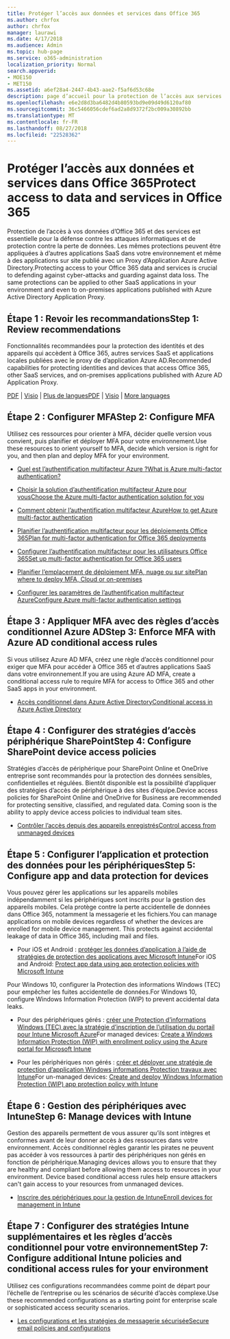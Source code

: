 ```yaml
---
title: Protéger l’accès aux données et services dans Office 365
ms.author: chrfox
author: chrfox
manager: laurawi
ms.date: 4/17/2018
ms.audience: Admin
ms.topic: hub-page
ms.service: o365-administration
localization_priority: Normal
search.appverid:
- MOE150
- MET150
ms.assetid: a6ef28a4-2447-4b43-aae2-f5af6d53c68e
description: page d’accueil pour la protection de l’accès aux services et données O365
ms.openlocfilehash: e6e2d8d3ba6482d4b80593bd9e09d49d6120af80
ms.sourcegitcommit: 36c5466056cdef6ad2a8d9372f2bc009a30892bb
ms.translationtype: MT
ms.contentlocale: fr-FR
ms.lasthandoff: 08/27/2018
ms.locfileid: "22528362"
---
```

# <a name="protect-access-to-data-and-services-in-office-365"></a><span data-ttu-id="3bbf0-103">Protéger l’accès aux données et services dans Office 365</span><span class="sxs-lookup"><span data-stu-id="3bbf0-103">Protect access to data and services in Office 365</span></span>

<span data-ttu-id="3bbf0-p101">Protection de l’accès à vos données d’Office 365 et des services est essentielle pour la défense contre les attaques informatiques et de protection contre la perte de données. Les mêmes protections peuvent être appliquées à d’autres applications SaaS dans votre environnement et même à des applications sur site publié avec un Proxy d’Application Azure Active Directory.</span><span class="sxs-lookup"><span data-stu-id="3bbf0-p101">Protecting access to your Office 365 data and services is crucial to defending against cyber-attacks and guarding against data loss. The same protections can be applied to other SaaS applications in your environment and even to on-premises applications published with Azure Active Directory Application Proxy.</span></span>
  
## <a name="step-1-review-recommendations"></a><span data-ttu-id="3bbf0-106">Étape 1 : Revoir les recommandations</span><span class="sxs-lookup"><span data-stu-id="3bbf0-106">Step 1: Review recommendations</span></span>

<span data-ttu-id="3bbf0-107">Fonctionnalités recommandées pour la protection des identités et des appareils qui accèdent à Office 365, autres services SaaS et applications locales publiées avec le proxy de d’application Azure AD.</span><span class="sxs-lookup"><span data-stu-id="3bbf0-107">Recommended capabilities for protecting identities and devices that access Office 365, other SaaS services, and on-premises applications published with Azure AD Application Proxy.</span></span>
  
<span data-ttu-id="3bbf0-108">[PDF](https://go.microsoft.com/fwlink/p/?linkid=841656) | [Visio](https://go.microsoft.com/fwlink/p/?linkid=841657) | [Plus de langues](https://www.microsoft.com/download/details.aspx?id=55032)</span><span class="sxs-lookup"><span data-stu-id="3bbf0-108">[PDF](https://go.microsoft.com/fwlink/p/?linkid=841656) | [Visio](https://go.microsoft.com/fwlink/p/?linkid=841657) | [More languages](https://www.microsoft.com/download/details.aspx?id=55032)</span></span>
  
## <a name="step-2-configure-mfa"></a><span data-ttu-id="3bbf0-109">Étape 2 : Configurer MFA</span><span class="sxs-lookup"><span data-stu-id="3bbf0-109">Step 2: Configure MFA</span></span>

<span data-ttu-id="3bbf0-110">Utilisez ces ressources pour orienter à MFA, décider quelle version vous convient, puis planifier et déployer MFA pour votre environnement.</span><span class="sxs-lookup"><span data-stu-id="3bbf0-110">Use these resources to orient yourself to MFA, decide which version is right for you, and then plan and deploy MFA for your environment.</span></span>
  
- [<span data-ttu-id="3bbf0-111">Quel est l’authentification multifacteur Azure ?</span><span class="sxs-lookup"><span data-stu-id="3bbf0-111">What is Azure multi-factor authentication?</span></span>](https://docs.microsoft.com/azure/multi-factor-authentication/multi-factor-authentication)
    
- [<span data-ttu-id="3bbf0-112">Choisir la solution d’authentification multifacteur Azure pour vous</span><span class="sxs-lookup"><span data-stu-id="3bbf0-112">Choose the Azure multi-factor authentication solution for you</span></span>](https://docs.microsoft.com/azure/multi-factor-authentication/multi-factor-authentication-get-started)
    
- [<span data-ttu-id="3bbf0-113">Comment obtenir l’authentification multifacteur Azure</span><span class="sxs-lookup"><span data-stu-id="3bbf0-113">How to get Azure multi-factor authentication</span></span>](https://docs.microsoft.com/azure/multi-factor-authentication/multi-factor-authentication-versions-plans)
    
- [<span data-ttu-id="3bbf0-114">Planifier l’authentification multifacteur pour les déploiements Office 365</span><span class="sxs-lookup"><span data-stu-id="3bbf0-114">Plan for multi-factor authentication for Office 365 deployments</span></span>](https://support.office.com/article/043807b2-21db-4d5c-b430-c8a6dee0e6ba)
    
- [<span data-ttu-id="3bbf0-115">Configurer l’authentification multifacteur pour les utilisateurs Office 365</span><span class="sxs-lookup"><span data-stu-id="3bbf0-115">Set up multi-factor authentication for Office 365 users</span></span>](https://support.office.com/article/8f0454b2-f51a-4d9c-bcde-2c48e41621c6)
    
- [<span data-ttu-id="3bbf0-116">Planifier l’emplacement de déploiement MFA, nuage ou sur site</span><span class="sxs-lookup"><span data-stu-id="3bbf0-116">Plan where to deploy MFA, Cloud or on-premises</span></span>](https://docs.microsoft.com/azure/multi-factor-authentication/multi-factor-authentication-get-started)
    
- [<span data-ttu-id="3bbf0-117">Configurer les paramètres de l’authentification multifacteur Azure</span><span class="sxs-lookup"><span data-stu-id="3bbf0-117">Configure Azure multi-factor authentication settings</span></span>](https://docs.microsoft.com/azure/multi-factor-authentication/multi-factor-authentication-whats-next)
    
## <a name="step-3-enforce-mfa-with-azure-ad-conditional-access-rules"></a><span data-ttu-id="3bbf0-118">Étape 3 : Appliquer MFA avec des règles d’accès conditionnel Azure AD</span><span class="sxs-lookup"><span data-stu-id="3bbf0-118">Step 3: Enforce MFA with Azure AD conditional access rules</span></span>

<span data-ttu-id="3bbf0-119">Si vous utilisez Azure AD MFA, créez une règle d’accès conditionnel pour exiger que MFA pour accéder à Office 365 et d’autres applications SaaS dans votre environnement.</span><span class="sxs-lookup"><span data-stu-id="3bbf0-119">If you are using Azure AD MFA, create a conditional access rule to require MFA for access to Office 365 and other SaaS apps in your environment.</span></span>
  
- [<span data-ttu-id="3bbf0-120">Accès conditionnel dans Azure Active Directory</span><span class="sxs-lookup"><span data-stu-id="3bbf0-120">Conditional access in Azure Active Directory</span></span>](https://docs.microsoft.com/azure/active-directory/active-directory-conditional-access-azure-portal)
    
## <a name="step-4-configure-sharepoint-device-access-policies"></a><span data-ttu-id="3bbf0-121">Étape 4 : Configurer des stratégies d’accès périphérique SharePoint</span><span class="sxs-lookup"><span data-stu-id="3bbf0-121">Step 4: Configure SharePoint device access policies</span></span>

<span data-ttu-id="3bbf0-p102">Stratégies d’accès de périphérique pour SharePoint Online et OneDrive entreprise sont recommandés pour la protection des données sensibles, confidentielles et régulées. Bientôt disponible est la possibilité d’appliquer des stratégies d’accès de périphérique à des sites d’équipe.</span><span class="sxs-lookup"><span data-stu-id="3bbf0-p102">Device access policies for SharePoint Online and OneDrive for Business are recommended for protecting sensitive, classified, and regulated data. Coming soon is the ability to apply device access policies to individual team sites.</span></span>
  
- [<span data-ttu-id="3bbf0-124">Contrôler l’accès depuis des appareils enregistrés</span><span class="sxs-lookup"><span data-stu-id="3bbf0-124">Control access from unmanaged devices</span></span>](https://support.office.com/article/Control-access-from-unmanaged-devices-5ae550c4-bd20-4257-847b-5c20fb053622?ui=en-US&amp;rs=en-US&amp;ad=US)
    
## <a name="step-5-configure-app-and-data-protection-for-devices"></a><span data-ttu-id="3bbf0-125">Étape 5 : Configurer l’application et protection des données pour les périphériques</span><span class="sxs-lookup"><span data-stu-id="3bbf0-125">Step 5: Configure app and data protection for devices</span></span>

<span data-ttu-id="3bbf0-p103">Vous pouvez gérer les applications sur les appareils mobiles indépendamment si les périphériques sont inscrits pour la gestion des appareils mobiles. Cela protège contre la perte accidentelle de données dans Office 365, notamment la messagerie et les fichiers.</span><span class="sxs-lookup"><span data-stu-id="3bbf0-p103">You can manage applications on mobile devices regardless of whether the devices are enrolled for mobile device management. This protects against accidental leakage of data in Office 365, including mail and files.</span></span>
  
- <span data-ttu-id="3bbf0-128">Pour iOS et Android : [protéger les données d’application à l’aide de stratégies de protection des applications avec Microsoft Intune](https://docs.microsoft.com/intune-classic/deploy-use/protect-app-data-using-mobile-app-management-policies-with-microsoft-intune)</span><span class="sxs-lookup"><span data-stu-id="3bbf0-128">For iOS and Android: [Protect app data using app protection policies with Microsoft Intune](https://docs.microsoft.com/intune-classic/deploy-use/protect-app-data-using-mobile-app-management-policies-with-microsoft-intune)</span></span>
    
<span data-ttu-id="3bbf0-129">Pour Windows 10, configurer la Protection des informations Windows (TEC) pour empêcher les fuites accidentelle de données.</span><span class="sxs-lookup"><span data-stu-id="3bbf0-129">For Windows 10, configure Windows Information Protection (WIP) to prevent accidental data leaks.</span></span>
  
- <span data-ttu-id="3bbf0-130">Pour des périphériques gérés : [créer une Protection d’informations Windows (TEC) avec la stratégie d’inscription de l’utilisation du portail pour Intune Microsoft Azure](https://docs.microsoft.com/windows/threat-protection/windows-information-protection/create-wip-policy-using-intune-azure)</span><span class="sxs-lookup"><span data-stu-id="3bbf0-130">For managed devices: [Create a Windows Information Protection (WIP) with enrollment policy using the Azure portal for Microsoft Intune](https://docs.microsoft.com/windows/threat-protection/windows-information-protection/create-wip-policy-using-intune-azure)</span></span>
    
- <span data-ttu-id="3bbf0-131">Pour les périphériques non gérés : [créer et déployer une stratégie de protection d’application Windows informations Protection travaux avec Intune](https://docs.microsoft.com/intune/windows-information-protection-policy-create)</span><span class="sxs-lookup"><span data-stu-id="3bbf0-131">For un-managed devices: [Create and deploy Windows Information Protection (WIP) app protection policy with Intune](https://docs.microsoft.com/intune/windows-information-protection-policy-create)</span></span>
    
## <a name="step-6-manage-devices-with-intune"></a><span data-ttu-id="3bbf0-132">Étape 6 : Gestion des périphériques avec Intune</span><span class="sxs-lookup"><span data-stu-id="3bbf0-132">Step 6: Manage devices with Intune</span></span>

<span data-ttu-id="3bbf0-p104">Gestion des appareils permettent de vous assurer qu’ils sont intègres et conformes avant de leur donner accès à des ressources dans votre environnement. Accès conditionnel règles garantir les pirates ne peuvent pas accéder à vos ressources à partir des périphériques non gérés en fonction de périphérique.</span><span class="sxs-lookup"><span data-stu-id="3bbf0-p104">Managing devices allows you to ensure that they are healthy and compliant before allowing them access to resources in your environment. Device based conditional access rules help ensure attackers can't gain access to your resources from unmanaged devices.</span></span>
  
- [<span data-ttu-id="3bbf0-135">Inscrire des périphériques pour la gestion de Intune</span><span class="sxs-lookup"><span data-stu-id="3bbf0-135">Enroll devices for management in Intune</span></span>](https://docs.microsoft.com/intune-classic/deploy-use/enroll-devices-in-microsoft-intune)
    
## <a name="step-7-configure-additional-intune-policies-and-conditional-access-rules-for-your-environment"></a><span data-ttu-id="3bbf0-136">Étape 7 : Configurer des stratégies Intune supplémentaires et les règles d’accès conditionnel pour votre environnement</span><span class="sxs-lookup"><span data-stu-id="3bbf0-136">Step 7: Configure additional Intune policies and conditional access rules for your environment</span></span>

<span data-ttu-id="3bbf0-137">Utilisez ces configurations recommandées comme point de départ pour l’échelle de l’entreprise ou les scénarios de sécurité d’accès complexe.</span><span class="sxs-lookup"><span data-stu-id="3bbf0-137">Use these recommended configurations as a starting point for enterprise scale or sophisticated access security scenarios.</span></span>
  
- [<span data-ttu-id="3bbf0-138">Les configurations et les stratégies de messagerie sécurisée</span><span class="sxs-lookup"><span data-stu-id="3bbf0-138">Secure email policies and configurations</span></span>](https://docs.microsoft.com/azure/active-directory/secure-email-introduction)
    

